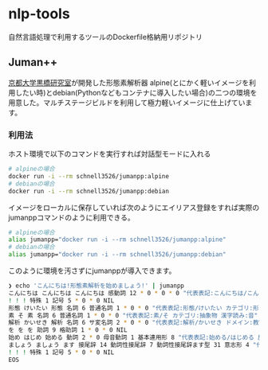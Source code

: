 # nlp-tools
自然言語処理で利用するツールのDockerfile格納用リポジトリ

## Juman++
[京都大学黒橋研究室](https://nlp.ist.i.kyoto-u.ac.jp/?JUMAN%2B%2B)が開発した形態素解析器
alpine(とにかく軽いイメージを利用したい時)とdebian(Pythonなどもコンテナに導入したい場合)の二つの環境を用意した。マルチステージビルドを利用して極力軽いイメージに仕上げています。

### 利用法

ホスト環境で以下のコマンドを実行すれば対話型モードに入れる
```bash
# alpineの場合
docker run -i --rm schnell3526/jumanpp:alpine
# debianの場合
docker run -i --rm schnell3526/jumanpp:debian
```

イメージをローカルに保存していれば次のようにエイリアス登録をすれば実際のjumanppコマンドのように利用できる。
```bash
# alpineの場合
alias jumanpp="docker run -i --rm schnell3526/jumanpp:alpine"
# debianの場合
alias jumanpp="docker run -i --rm schnell3526/jumanpp:debian"
```
このように環境を汚さずにjumanppが導入できます。
```bash
❯ echo 'こんにちは!形態素解析を始めましょう!' | jumanpp
こんにちは こんにちは こんにちは 感動詞 12 * 0 * 0 * 0 "代表表記:こんにちは/こんにちは"
! ! ! 特殊 1 記号 5 * 0 * 0 NIL
形態 けいたい 形態 名詞 6 普通名詞 1 * 0 * 0 "代表表記:形態/けいたい カテゴリ:形・模様"
素 そ 素 名詞 6 普通名詞 1 * 0 * 0 "代表表記:素/そ カテゴリ:抽象物 漢字読み:音"
解析 かいせき 解析 名詞 6 サ変名詞 2 * 0 * 0 "代表表記:解析/かいせき ドメイン:教育・学習;科学・技術 カテゴリ:抽象物"
を を を 助詞 9 格助詞 1 * 0 * 0 NIL
始め はじめ 始める 動詞 2 * 0 母音動詞 1 基本連用形 8 "代表表記:始める/はじめる 反義:動詞:終える/おえる 自他動詞:自:始まる/はじまる 付属動詞候補（基本）"
ましょう ましょう ます 接尾辞 14 動詞性接尾辞 7 動詞性接尾辞ます型 31 意志形 4 "代表表記:ます/ます"
! ! ! 特殊 1 記号 5 * 0 * 0 NIL
EOS
```
